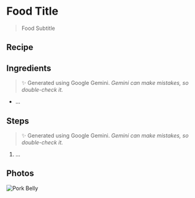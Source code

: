 # Food Title
> Food Subtitle

## Recipe

<lite-youtube videoid="youtube-id" />

## Ingredients

> ✨ Generated using Google Gemini. _Gemini can make mistakes, so double-check it._

- ...

## Steps

> ✨ Generated using Google Gemini. _Gemini can make mistakes, so double-check it._

1. ...


## Photos

![Pork Belly](../assets/chinese/braised-pork-belly.jpeg)
